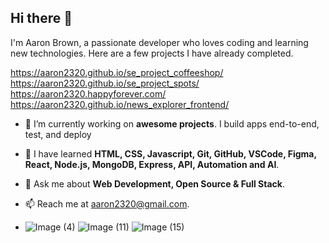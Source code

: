## Hi there 👋

I'm Aaron Brown, a passionate developer who loves coding and learning new technologies. Here are a few projects I have already completed. 

https://aaron2320.github.io/se_project_coffeeshop/        
https://aaron2320.github.io/se_project_spots/                
https://aaron2320.happyforever.com/               
https://aaron2320.github.io/news_explorer_frontend/
  
- 🔭 I’m currently working on **awesome projects**. I build apps end-to-end, test, and deploy
- 🌱 I have learned **HTML, CSS, Javascript, Git, GitHub, VSCode, Figma, React, Node.js, MongoDB, Express, API, Automation and AI**.
- 💬 Ask me about **Web Development, Open Source & Full Stack**.
- 📫 Reach me at [aaron2320@gmail.com](mailto:aaron2320@gmail.com).

- ![Image (4)](https://github.com/user-attachments/assets/f30c3d05-3880-4da2-8421-e64bc77844ec)
![Image (11)](https://github.com/user-attachments/assets/a1e7d15d-c2b5-4d4f-86b7-fb829769277a)
![Image (15)](https://github.com/user-attachments/assets/335ea36f-6941-49c5-977d-08cb861d0675)
